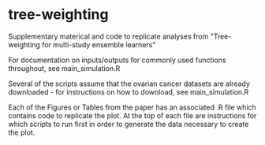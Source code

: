 # tree-weighting
Supplementary materical and code to replicate analyses from "Tree-weighting for multi-study ensemble learners"

For documentation on inputs/outputs for commonly used functions throughout, see main_simulation.R

Several of the scripts assume that the ovarian cancer datasets are already downloaded - for instructions on how to download, see main_simulation.R

Each of the Figures or Tables from the paper has an associated .R file which contains code to replicate the plot. At the top of each file are instructions for which scripts to run first in order to generate the data necessary to create the plot. 
